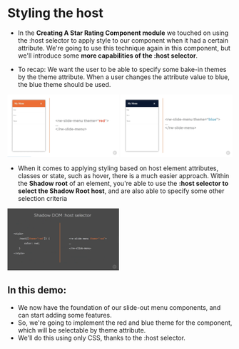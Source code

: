 # **Styling the host**

- In the **Creating A Star Rating Component module** we touched on using the :host selector to apply style to our component when it had a certain attribute. We're going to use this technique again in this component, but we'll introduce some **more capabilities of the :host selector**.

- To recap: We want the user to be able to specify some bake-in themes by the theme attribute. When a user changes the attribute value to blue, the blue theme should be used.

<img src ="red-theme-attribute.png" width="250">
<img src ="blue-theme-attribute.png" width="250">

- When it comes to applying styling based on host element attributes, classes or state, such as hover, there is a much easier approach. Within the **Shadow root** of an element, you're able to use the **:host selector to select the Shadow Root host**, and are also able to specify some other selection criteria

<img src ="host-selector.png" width="250">

## **In this demo:**

- We now have the foundation of our slide-out menu components, and can start adding some features.
- So, we're going to implement the red and blue theme for the component, which will be selectable by theme attribute.
- We'll do this using only CSS, thanks to the :host selector.
